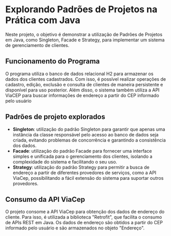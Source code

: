 # Explorando Padrões de Projetos na Prática com Java

Neste projeto, o objetivo é demonstrar a utilização de Padrões de Projetos em Java, como Singleton, Facade e Strategy, para implementar um sistema de gerenciamento de clientes.

##  Funcionamento do Programa 

O programa utiliza o banco de dados relacional H2 para armazenar os dados dos clientes cadastrados. Com isso, é possível realizar operações de cadastro, edição, exclusão e consulta de clientes de maneira persistente e disponível para uso posterior. Além disso, o sistema também utiliza a API ViaCEP para buscar informações de endereço a partir do CEP informado pelo usuário

##  Padrões de projeto explorados

- **Singleton**: utilização do padrão Singleton para garantir que apenas uma instância da classe responsável pelo acesso ao banco de dados seja criada, evitando problemas de concorrência e garantindo a consistência dos dados. 
- **Facade**: utilização do padrão Facade para fornecer uma interface simples e unificada para o gerenciamento dos clientes, isolando a complexidade do sistema e facilitando o seu uso. 
- **Strategy**: utilização do padrão Strategy para permitir a busca de endereço a partir de diferentes provedores de serviços, como a API ViaCep, possibilitando a fácil extensão do sistema para suportar outros provedores.

##  Consumo da API ViaCep 

O projeto consome a API ViaCep para obtenção dos dados de endereço do cliente. Para isso, é utilizada a biblioteca "Retrofit", que facilita o consumo de APIs REST em Java. Os dados de endereço são obtidos a partir do CEP informado pelo usuário e são armazenados no objeto "Endereço".